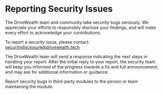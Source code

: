 # Reporting Security Issues

The DriveWealth team and community take security bugs seriously. We appreciate your efforts to responsibly disclose your findings, and will make every effort to acknowledge your contributions.

To report a security issue, please contact securitydisclosure@drivewealth.tech

The DriveWealth team will send a response indicating the next steps in handling your report. After the initial reply to your report, the security team will keep you informed of the progress towards a fix and full announcement, and may ask for additional information or guidance.

Report security bugs in third-party modules to the person or team maintaining the module.
